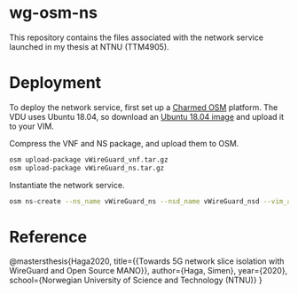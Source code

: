 # wg-osm-ns
This repository contains the files associated with the network service launched in my thesis at NTNU (TTM4905).

# Deployment
To deploy the network service, first set up a [Charmed OSM](https://jaas.ai/tutorials/charmed-osm-get-started#1-introduction) platform. 
The VDU uses Ubuntu 18.04, so download an [Ubuntu 18.04 image](https://cloud-images.ubuntu.com/bionic/) and upload it to your VIM.



Compress the VNF and NS package, and upload them to OSM.
```bash
osm upload-package vWireGuard_vnf.tar.gz
osm upload-package vWireGuard_ns.tar.gz
```

Instantiate the network service.
```bash
osm ns-create --ns_name vWireGuard_ns --nsd_name vWireGuard_nsd --vim_account <INSERT_VIM_ACCOUNT> --config '{additionalParamsForVnf: [{"member-vnf-index": "1", additionalParams: { gateway_ip: 10.0.9.1} }, {"member-vnf-index": "2", additionalParams: { gateway_ip: 10.0.9.2} } ] }'
```

# Reference
@mastersthesis{Haga2020, title={{Towards 5G network slice isolation with WireGuard and Open Source MANO}}, author={Haga, Simen}, year={2020}, school={Norwegian University of Science and Technology (NTNU)} }
